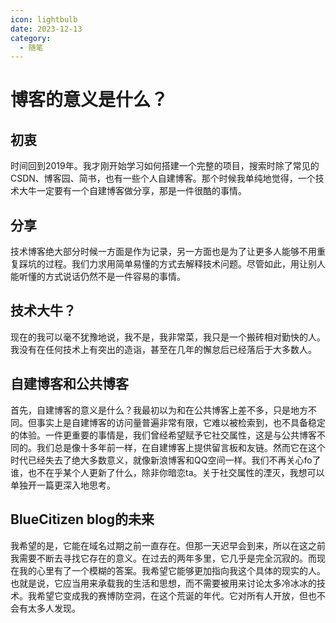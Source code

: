 ```yaml
---
icon: lightbulb
date: 2023-12-13
category:
  - 随笔
---
```


# 博客的意义是什么？

## 初衷
时间回到2019年。我才刚开始学习如何搭建一个完整的项目，搜索时除了常见的CSDN、博客园、简书，也有一些个人自建博客。那个时候我单纯地觉得，一个技术大牛一定要有一个自建博客做分享，那是一件很酷的事情。

## 分享
技术博客绝大部分时候一方面是作为记录，另一方面也是为了让更多人能够不用重复踩坑的过程。我们力求用简单易懂的方式去解释技术问题。尽管如此，用让别人能听懂的方式说话仍然不是一件容易的事情。

## 技术大牛？
现在的我可以毫不犹豫地说，我不是，我非常菜，我只是一个搬砖相对勤快的人。我没有在任何技术上有突出的造诣，甚至在几年的懈怠后已经落后于大多数人。

## 自建博客和公共博客
首先，自建博客的意义是什么？我最初以为和在公共博客上差不多，只是地方不同。但事实上是自建博客的访问量普遍非常有限，它难以被检索到，也不具备稳定的体验。一件更重要的事情是，我们曾经希望赋予它社交属性，这是与公共博客不同的。我们总是像十多年前一样，在自建博客上提供留言板和友链。然而它在这个时代已经失去了绝大多数意义，就像新浪博客和QQ空间一样。我们不再关心fo了谁，也不在乎某个人更新了什么，除非你暗恋ta。关于社交属性的湮灭，我想可以单独开一篇更深入地思考。

## BlueCitizen blog的未来
我希望的是，它能在域名过期之前一直存在。但那一天迟早会到来，所以在这之前我需要不断去寻找它存在的意义。在过去的两年多里，它几乎是完全沉寂的。而现在我的心里有了一个模糊的答案。我希望它能够更加指向我这个具体的现实的人。也就是说，它应当用来承载我的生活和思想，而不需要被用来讨论太多冷冰冰的技术。我希望它变成我的赛博防空洞，在这个荒诞的年代。它对所有人开放，但也不会有太多人发现。